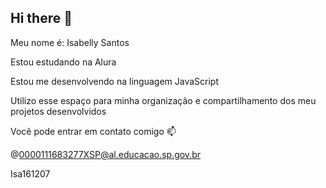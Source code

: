 ## Hi there 👋

Meu nome é: Isabelly Santos 

Estou estudando na Alura 

Estou me desenvolvendo na linguagem JavaScript

Utilizo esse espaço para minha organização e compartilhamento dos meu projetos desenvolvidos

Você pode entrar em contato comigo 📫

@0000111683277XSP@al.educacao.sp.gov.br 

Isa161207
